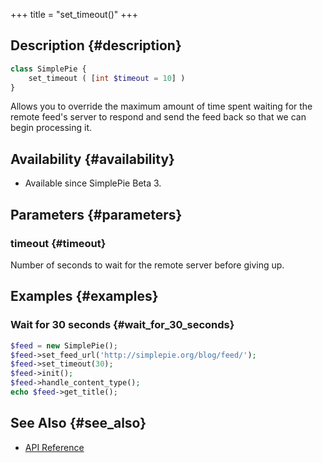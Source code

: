 +++
title = "set_timeout()"
+++

## Description {#description}

```php
class SimplePie {
    set_timeout ( [int $timeout = 10] )
}
```

Allows you to override the maximum amount of time spent waiting for the remote feed's server to respond and send the feed back so that we can begin processing it.

## Availability {#availability}

- Available since SimplePie Beta 3.

## Parameters {#parameters}

### timeout {#timeout}

Number of seconds to wait for the remote server before giving up.

## Examples {#examples}

### Wait for 30 seconds {#wait_for_30_seconds}

```php
$feed = new SimplePie();
$feed->set_feed_url('http://simplepie.org/blog/feed/');
$feed->set_timeout(30);
$feed->init();
$feed->handle_content_type();
echo $feed->get_title();
```

## See Also {#see_also}

<div id="plugin__backlinks">

- [API Reference](@/wiki/reference/_index.md)

</div>
